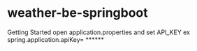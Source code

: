 # weather-be-springboot
Getting Started
open application.properties and set API_KEY 
ex spring.application.apiKey= ******
